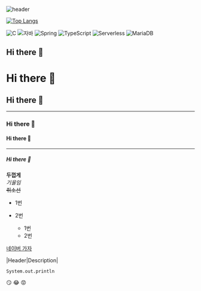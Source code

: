 ![header](https://capsule-render.vercel.app/api?type=egg&color=auto&height=300&section=header&text=깃허브%20특강&fontSize=90&animation=fadeIn)


[![Top Langs](https://github-readme-stats.vercel.app/api/top-langs/?username=shChoi-Dev)](https://github.com/shChoi-Dev/github-readme-stats)


![C](https://img.shields.io/badge/-C-123456?style=flat-square&logo=C&logoColor=black)
![자바](https://img.shields.io/badge/-자바-007396?style=flat&logo=Java&logoColor=ffffff)
![Spring](https://img.shields.io/badge/-Spring-6DB33F?style=for-the-badge&logo=Spring&logoColor=white)
![TypeScript](https://img.shields.io/badge/-TypeScript-3178C6?style=flat-square&logo=TypeScript&logoColor=white)
![Serverless](https://img.shields.io/badge/-Serverless-FD5750?style=flat-square&logo=Serverless&logoColor=magenta)
![MariaDB](https://img.shields.io/badge/-MariaDB-1F305F?style=flat-square&logo=mariadb&logoColor=white)



## Hi there 👋

# Hi there 👋
## Hi there 👋
---
### Hi there 👋
#### Hi there 👋
---
##### Hi there 👋
**두껍게**<br>
*기울임*<br>
~~취소선~~<br>

* 1번
* 2번

  - 1번
  - 2번
 
[네이버 가자](https://www.naver.com)

|Header|Description|

```
System.out.println
```


 :smirk:
 :joy:
 :rage:
